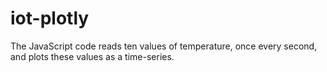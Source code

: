 # iot-plotly
 The JavaScript code reads ten values of temperature, once every second, and plots these values as a time-series.
